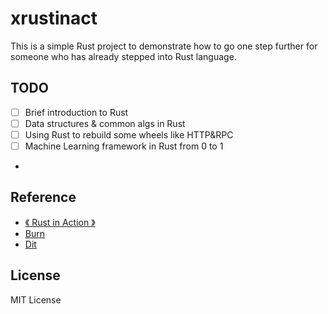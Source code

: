 # xrustinact

This is a simple Rust project to demonstrate how to go one step further for someone who has already stepped into Rust language.

## TODO
- [ ] Brief introduction to Rust
- [ ] Data structures & common algs in Rust
- [ ] Using Rust to rebuild some wheels like HTTP&RPC 
- [ ] Machine Learning framework in Rust from 0 to 1
- 
## Reference
- [《 Rust in Action 》]()
- [ Burn ](https://github.com/tracel-ai/burn)
- [ Dit ](https://github.com/facebookresearch/DiT)

## License
MIT License
